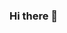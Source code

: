 ### Hi there 👋

<!--
**rathoreanirudh/rathoreanirudh** is a ✨ _special_ ✨ repository because its `README.md` (this file) appears on your GitHub profile.

[![Anirudh's github stats](https://github-readme-stats.vercel.app/api?username=rathoreanirudh&show_icons=true&count_private=true&title_color=c62828&icon_color=ef6c00)

Here are some ideas to get you started:

- 🔭 I’m currently working on ...
- 🌱 I’m currently learning ...
- 👯 I’m looking to collaborate on ...
- 🤔 I’m looking for help with ...
- 💬 Ask me about ...
- 📫 How to reach me: ...
- 😄 Pronouns: ...
- ⚡ Fun fact: ...
-->
